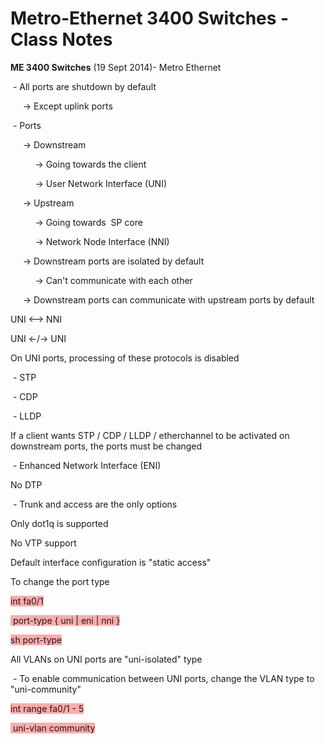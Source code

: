 # Metro-Ethernet 3400 Switches - Class Notes

**ME 3400 Switches** \(19 Sept 2014\)\- Metro Ethernet

 \- All ports are shutdown by default

     \-\> Except uplink ports

 \- Ports

     \-\> Downstream

          \-\> Going towards the client

          \-\> User Network Interface \(UNI\)

     \-\> Upstream

          \-\> Going towards  SP core

          \-\> Network Node Interface \(NNI\)

     \-\> Downstream ports are isolated by default

          \-\> Can't communicate with each other

     \-\> Downstream ports can communicate with upstream ports by default

UNI \<\-\-\> NNI

UNI \<\-/\-\> UNI

On UNI ports, processing of these protocols is disabled

 \- STP

 \- CDP

 \- LLDP

If a client wants STP / CDP / LLDP / etherchannel to be activated on downstream ports, the ports must be changed

 \- Enhanced Network Interface \(ENI\)

No DTP

 \- Trunk and access are the only options

Only dot1q is supported

No VTP support

Default interface configuration is "static access"

To change the port type

<span style="background-color: #ffaaaa">int fa0/1</span>

<span style="background-color: #ffaaaa"> port\-type { uni | eni | nni }</span>

<span style="background-color: #ffaaaa">sh port\-type</span>

All VLANs on UNI ports are "uni\-isolated" type

 \- To enable communication between UNI ports, change the VLAN type to "uni\-community"

<span style="background-color: #ffaaaa">int range fa0/1 \- 5</span>

<span style="background-color: #ffaaaa"> uni\-vlan community</span>
